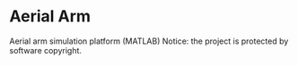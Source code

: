 # Aerial Arm
Aerial arm simulation platform (MATLAB)
Notice: the project is protected by software copyright.
